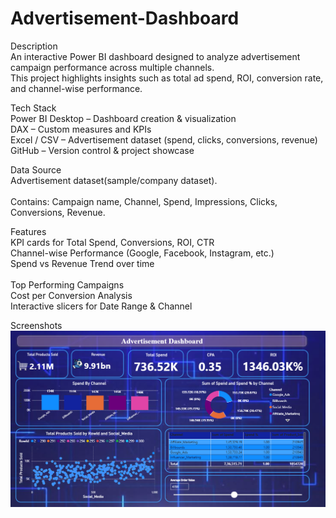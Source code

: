 # Advertisement-Dashboard

Description  <br>
An interactive Power BI dashboard designed to analyze advertisement campaign performance across multiple channels.  <br>
This project highlights insights such as total ad spend, ROI, conversion rate, and channel-wise performance.  <br>

Tech Stack  <br>
Power BI Desktop – Dashboard creation & visualization  <br>
DAX – Custom measures and KPIs  <br>
Excel / CSV – Advertisement dataset (spend, clicks, conversions, revenue)  <br>
GitHub – Version control & project showcase  <br>

Data Source  <br>
Advertisement dataset(sample/company dataset).<br>  
Contains: Campaign name, Channel, Spend, Impressions, Clicks, Conversions, Revenue.  <br>

Features  <br>
KPI cards for Total Spend, Conversions, ROI, CTR  <br>
Channel-wise Performance (Google, Facebook, Instagram, etc.)  <br>
Spend vs Revenue Trend over time<br>  
Top Performing Campaigns<br>
Cost per Conversion Analysis<br>
Interactive slicers for Date Range & Channel<br>

Screenshots <br>
![Advertisement dashbord](https://github.com/roshanshelke7711/Advertisement-Dashboard/blob/main/advertisement%20dashbord.png)
